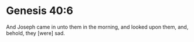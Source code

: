 # Genesis 40:6

And Joseph came in unto them in the morning, and looked upon them, and, behold, they [were] sad.